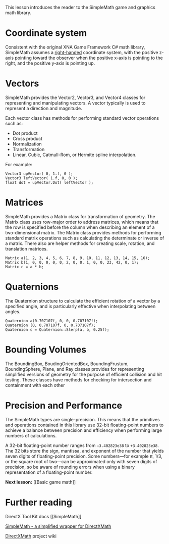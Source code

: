 This lesson introduces the reader to the SimpleMath game and graphics math library.

# Coordinate system
Consistent with the original XNA Game Framework C# math library, SimpleMath assumes a [right-handed](https://en.wikipedia.org/wiki/Right-hand_rule) coordinate system, with the positive z-axis pointing toward the observer when the positive x-axis is pointing to the right, and the positive y-axis is pointing up.

# Vectors
SimpleMath provides the Vector2, Vector3, and Vector4 classes for representing and manipulating vectors. A vector typically is used to represent a direction and magnitude. 

Each vector class has methods for performing standard vector operations such as:
* Dot product 
* Cross product 
* Normalization 
* Transformation 
* Linear, Cubic, Catmull-Rom, or Hermite spline interpolation. 

For example:

    Vector3 upVector( 0, 1.f, 0 );
    Vector3 leftVector( 1.f, 0, 0 );
    float dot = upVector.Dot( leftVector );

# Matrices
SimpleMath provides a Matrix class for transformation of geometry. The Matrix class uses row-major order to address matrices, which means that the row is specified before the column when describing an element of a two-dimensional matrix. The Matrix class provides methods for performing standard matrix operations such as calculating the determinate or inverse of a matrix. There also are helper methods for creating scale, rotation, and translation matrices. 

    Matrix a(1, 2, 3, 4, 5, 6, 7, 8, 9, 10, 11, 12, 13, 14, 15, 16);
    Matrix b(1, 0, 0, 0, 0, 0, 2, 0, 0, 1, 0, 0, 23, 42, 0, 1);
    Matrix c = a * b;

# Quaternions
The Quaternion structure to calculate the efficient rotation of a vector by a specified angle, and is particularly effective when interpolating between angles.

    Quaternion a(0.707107f, 0, 0, 0.707107f);
    Quaternion (0, 0.707107f, 0, 0.707107f);
    Quaternion c = Quaternion::Slerp(a, b, 0.25f);

# Bounding Volumes
The BoundingBox, BoudingOrientedBox, BoundingFrustum, BoundingSphere, Plane, and Ray classes provides for representing simplified versions of geometry for the purpose of efficient collision and hit testing. These classes have methods for checking for intersection and containment with each other

# Precision and Performance
The SimpleMath types are single-precision. This means that the primitives and operations contained in this library use 32-bit floating-point numbers to achieve a balance between precision and efficiency when performing large numbers of calculations. 

A 32-bit floating-point number ranges from ``–3.402823e38`` to ``+3.402823e38``. The 32 bits store the sign, mantissa, and exponent of the number that yields seven digits of floating-point precision. Some numbers—for example π, 1/3, or the square root of two—can be approximated only with seven digits of precision, so be aware of rounding errors when using a binary representation of a floating-point number. 

**Next lesson:** [[Basic game math]]

# Further reading
DirectX Tool Kit docs [[SimpleMath]]  

[SimpleMath - a simplified wrapper for DirectXMath](http://blogs.msdn.com/b/shawnhar/archive/2013/01/08/simplemath-a-simplified-wrapper-for-directxmath.aspx)

[DirectXMath](https://github.com/Microsoft/DirectXMath/wiki) project wiki
